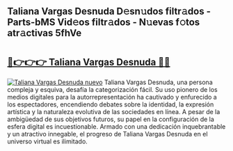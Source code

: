 ## Taliana Vargas Desnuda D𝚎sn𝚞dos filtr𝚊dos - Parts-bMS Vid𝚎os filtr𝚊dos - N𝚞evas f𝚘tos atr𝚊ctivas 5fhVe

# <h2><a href="http://mbbi5e.tromn.icu/?c=Taliana+Vargas+Desnuda">🔗👉👉👉 Taliana Vargas Desnuda 🔗🔗</a></h2>

[![Taliana Vargas Desnuda nuevo](https://i.imgur.com/pEAQMta.gif)](http://mbbi5e.tromn.icu/?c=Taliana+Vargas+Desnuda)
Taliana Vargas Desnuda, una persona compleja y esquiva, desafía la categorización fácil. Su uso pionero de los medios digitales para la autorrepresentación ha cautivado y enfurecido a los espectadores, encendiendo debates sobre la identidad, la expresión artística y la naturaleza evolutiva de las sociedades en línea. A pesar de la ambigüedad de sus objetivos futuros, su papel en la configuración de la esfera digital es incuestionable. Armado con una dedicación inquebrantable y un atractivo innegable, el progreso de Taliana Vargas Desnuda en el universo virtual es ilimitado.
